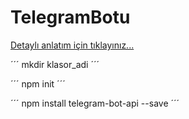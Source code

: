# TelegramBotu
[Detaylı anlatım için tıklayınız...](https://teknotower.com/10-dakikada-telegram-botu-nasil-olusturulur/)

´´´
mkdir klasor_adi
´´´

´´´
 npm init
´´´

´´´
 npm install telegram-bot-api --save
´´´
